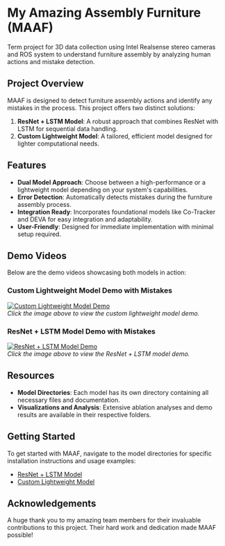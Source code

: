 # My Amazing Assembly Furniture (MAAF)

Term project for 3D data collection using Intel Realsense stereo cameras and ROS system to understand furniture assembly by analyzing human actions and mistake detection.

## Project Overview
MAAF is designed to detect furniture assembly actions and identify any mistakes in the process. This project offers two distinct solutions:

1. **ResNet + LSTM Model**: A robust approach that combines ResNet with LSTM for sequential data handling.
2. **Custom Lightweight Model**: A tailored, efficient model designed for lighter computational needs.

## Features
- **Dual Model Approach**: Choose between a high-performance or a lightweight model depending on your system's capabilities.
- **Error Detection**: Automatically detects mistakes during the furniture assembly process.
- **Integration Ready**: Incorporates foundational models like Co-Tracker and DEVA for easy integration and adaptability.
- **User-Friendly**: Designed for immediate implementation with minimal setup required.

## Demo Videos
Below are the demo videos showcasing both models in action:

### Custom Lightweight Model Demo with Mistakes
[![Custom Lightweight Model Demo](https://github.com/user-attachments/assets/ce8dcd6d-3e6b-47d7-ae5b-57c46954d0a7)](https://drive.google.com/file/d/1mTqgl9HL5pj_nOVnhX0S5uHOhNSsjuoZ/preview)  
*Click the image above to view the custom lightweight model demo.*

### ResNet + LSTM Model Demo with Mistakes
[![ResNet + LSTM Model Demo](https://github.com/user-attachments/assets/93316879-4d9f-42a6-82e1-70d749f12a62)](https://drive.google.com/file/d/128upw8J09Fk4JG2Br4a_w1oaDDnVG-gp/preview)  
*Click the image above to view the ResNet + LSTM model demo.*

## Resources
- **Model Directories**: Each model has its own directory containing all necessary files and documentation.
- **Visualizations and Analysis**: Extensive ablation analyses and demo results are available in their respective folders.

## Getting Started
To get started with MAAF, navigate to the model directories for specific installation instructions and usage examples:

- [ResNet + LSTM Model](/big_model)
- [Custom Lightweight Model](/light_weight_model)

## Acknowledgements
A huge thank you to my amazing team members for their invaluable contributions to this project. Their hard work and dedication made MAAF possible!
